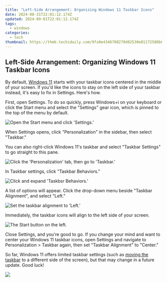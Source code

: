 ```yaml
---
title: "Left-Side Arrangement: Organizing Windows 11 Taskbar Icons"
date: 2024-08-31T22:01:12.174Z
updated: 2024-09-01T22:01:12.174Z
tags:
  - windows
categories:
  - tech
thumbnail: https://thmb.techidaily.com/9fa9e4346708270d82530e01172580b66a8c63e17b3edbe0866986af1acde6f2.jpg
---
```


## Left-Side Arrangement: Organizing Windows 11 Taskbar Icons

By default, [Windows 11](https://android-pokemon-go.techidaily.com/how-to-use-pokemon-emerald-master-ball-cheat-on-tecno-spark-10-4g-drfone-by-drfone-virtual-android/) starts with your taskbar icons centered in the middle of your screen. If you'd like the icons to stay on the left side of your taskbar instead, it's easy to fix in Settings. Here's how.

 First, open Settings. To do so quickly, press Windows+i on your keyboard or click the Start menu and select the "Settings" gear icon, which is pinned to the top of the menu by default.

![Open the Start menu and click 'Settings.'](https://static1.howtogeekimages.com/wordpress/wp-content/uploads/2024/01/1-click-settings.png) 

 When Settings opens, click "Personalization" in the sidebar, then select "Taskbar."

 You can also right-click Windows 11's taskbar and select "Taskbar Settings" to go straight to this pane.

![Click the 'Personalization' tab, then go to 'Taskbar.'](https://static1.howtogeekimages.com/wordpress/wp-content/uploads/2024/01/2-personalization-taskbar.png) 

 In Taskbar settings, click "Taskbar Behaviors."

![Click and expand 'Taskbsr Behaviors.'](https://static1.howtogeekimages.com/wordpress/wp-content/uploads/2024/01/3-taskbar-behavior.png) 

 A list of options will appear. Click the drop-down menu beside "Taskbar Alignment", and select "Left."

![Set the taskbar alignment to 'Left.'](https://static1.howtogeekimages.com/wordpress/wp-content/uploads/2024/01/4-set-to-left.png) 

 Immediately, the taskbar icons will align to the left side of your screen.

![The Start button on the left.](https://static1.howtogeekimages.com/wordpress/wp-content/uploads/2024/01/5-taskbar-left.png) 

 Close Settings, and you're good to go. If you change your mind and want to center your Windows 11 taskbar icons, open Settings and navigate to Personalization > Taskbar again, then set "Taskbar Alignment" to "Center."

 So far, Windows 11 offers limited taskbar settings (such as [moving the taskbar](https://facebook-clips.techidaily.com/new-in-2024-optimize-your-video-viewing-space-online/) to a different side of the screen), but that may change in a future update. Good luck!

<ins class="adsbygoogle"
     style="display:block"
     data-ad-format="autorelaxed"
     data-ad-client="ca-pub-7571918770474297"
     data-ad-slot="1223367746"></ins>



<ins class="adsbygoogle"
     style="display:block"
     data-ad-client="ca-pub-7571918770474297"
     data-ad-slot="8358498916"
     data-ad-format="auto"
     data-full-width-responsive="true"></ins>



<!-- affiliate ads begin -->
<a href="https://store.movavi.com/affiliate.php?ACCOUNT=MOVAVI&AFFILIATE=108875&PATH=https%3A%2F%2Fwww.movavi.com%3FAFFILIATE%3D108875%26RESOURCE%3DMovavi%2BVideo%2BConverter%2BBox"><img src="https://mcusercontent.com/0885a03ded3d480dca9287f12/images/8020c1dc-518e-3bdf-6e7b-e6d1bdf1597b.jpg" border="0"></a>
<!-- affiliate ads end -->